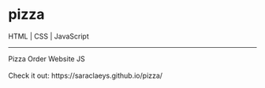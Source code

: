 # pizza
HTML | CSS | JavaScript
<hr>
Pizza Order Website JS <br>
<br>
Check it out: https://saraclaeys.github.io/pizza/
